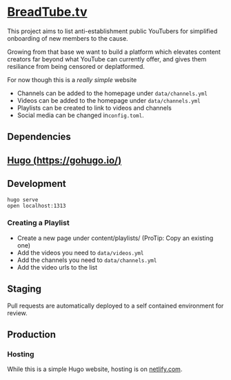 # [BreadTube.tv](https://breadtube.tv)

This project aims to list anti-establishment public YouTubers for simplified onboarding of new members to the cause.

Growing from that base we want to build a platform which elevates content creators far beyond what YouTube can currently offer, and gives them resiliance from being censored or deplatformed.

For now though this is a *_really simple_* website

- Channels can be added to the homepage under `data/channels.yml`
- Videos can be added to the homepage under `data/channels.yml`
- Playlists can be created to link to videos and channels
- Social media can be changed in`config.toml`.

## Dependencies

## [Hugo (https://gohugo.io/)](https://gohugo.io/)

## Development

```
hugo serve
open localhost:1313
```

### Creating a Playlist

- Create a new page under content/playlists/ (ProTip: Copy an existing one)
- Add the videos you need to `data/videos.yml`
- Add the channels you need to `data/channels.yml`
- Add the video urls to the list

## Staging

Pull requests are automatically deployed to a self contained environment for review.

## Production

### Hosting

While this is a simple Hugo website, hosting is on [netlify.com](https://netlify.com).
